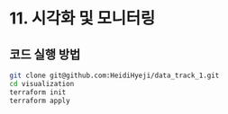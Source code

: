 # **11. 시각화 및 모니터링**

## 코드 실행 방법
```bash
git clone git@github.com:HeidiHyeji/data_track_1.git
cd visualization
terraform init
terraform apply
```